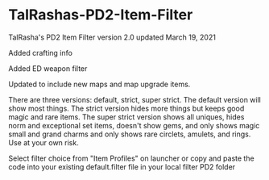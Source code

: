 # TalRashas-PD2-Item-Filter <br>
TalRasha's PD2 Item Filter version 2.0 updated March 19, 2021 <br>

Added crafting info

Added ED weapon filter

Updated to include new maps and map upgrade items.

There are three versions: default, strict, super strict. The default version will show most things. The strict version hides more things but keeps good magic and rare items. The super strict version shows all uniques, hides norm and exceptional set items, doesn't show gems, and only shows magic small and grand charms and only shows rare circlets, amulets, and rings. Use at your own risk.

Select filter choice from "Item Profiles" on launcher or copy and paste the code into your existing default.filter file in your local filter PD2 folder 
